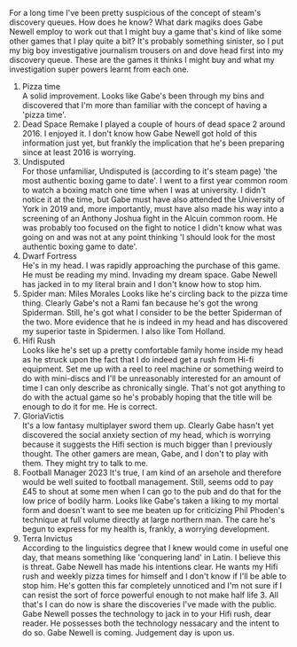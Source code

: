 For a long time I've been pretty suspicious of the concept of steam's discovery queues. How does he know? What dark magiks does Gabe Newell employ to work out that I might buy a game that's kind of like some other games that I play quite a bit? It's probably something sinister, so I put my big boy investigative journalism trousers on and dove head first into my discovery queue. These are the games it thinks I might buy and what my investigation super powers learnt from each one.

1. Pizza time\
A solid improvement. Looks like Gabe's been through my bins and discovered that I'm more than familiar with the concept of having a 'pizza time'.
2. Dead Space Remake
I played a couple of hours of dead space 2 around 2016. I enjoyed it. I don't know how Gabe Newell got hold of this information just yet, but frankly the implication that he's been preparing since at least 2016 is worrying. 
3. Undisputed\
For those unfamiliar, Undisputed is (according to it's steam page) 'the most authentic boxing game to date'. I went to a first year common room to watch a boxing match one time when I was at university. I didn't notice it at the time, but Gabe must have also attended the University of York in 2019 and, more importantly, must have also made his way into a screening of an Anthony Joshua fight in the Alcuin common room. He was probably too focused on the fight to notice I didn't know what was going on and was not at any point thinking 'I should look for the most authentic boxing game to date'.
4. Dwarf Fortress\
He's in my head. I was rapidly approaching the purchase of this game. He must be reading my mind. Invading my dream space. Gabe Newell has jacked in to my literal brain and I don't know how to stop him.
5. Spider man: Miles Morales
Looks like he's circling back to the pizza time thing. Clearly Gabe's not a Rami fan because he's got the wrong Spiderman. Still, he's got what I consider to be the better Spiderman of the two. More evidence that he is indeed in my head and has discovered my superior taste in Spidermen. I also like Tom Holland.
6. Hifi Rush\
Looks like he's set up a pretty comfortable family home inside my head as he struck upon the fact that I do indeed get a rush from Hi-fi equipment. Set me up with a reel to reel machine or something weird to do with mini-discs and I'll be unreasonably interested for an amount of time I can only describe as chronically single. That's not got anything to do with the actual game so he's probably hoping that the title will be enough to do it for me. He is correct.
7. GloriaVictis\
It's a low fantasy multiplayer sword them up. Clearly Gabe hasn't yet discovered the social anxiety section of my head, which is worrying because it suggests the Hifi section is much bigger than I previously thought. The other gamers are mean, Gabe, and I don't to play with them. They might try to talk to me.
8. Football Manager 2023
It's true, I am kind of an arsehole and therefore would be well suited to football management. Still, seems odd to pay £45 to shout at some men when I can go to the pub and do that for the low price of bodily harm. Looks like Gabe's taken a liking to my mortal form and doesn't want to see me beaten up for criticizing Phil Phoden's technique at full volume directly at large northern man. The care he's begun to express for my health is, frankly, a worrying development.
9. Terra Invictus\
According to the linguistics degree that I knew would come in useful one day, that means something like 'conquering land' in Latin. I believe this is threat. Gabe Newell has made his intentions clear. He wants my Hifi rush and weekly pizza times for himself and I don't know if I'll be able to stop him. He's gotten this far completely unnoticed and I'm not sure if I can resist the sort of force powerful enough to not make half life 3. All that's I can do now is share the discoveries I've made with the public. Gabe Newell posses the technology to jack in to your Hifi rush, dear reader. He possesses both the technology nessacary and the intent to do so. Gabe Newell is coming. Judgement day is upon us.